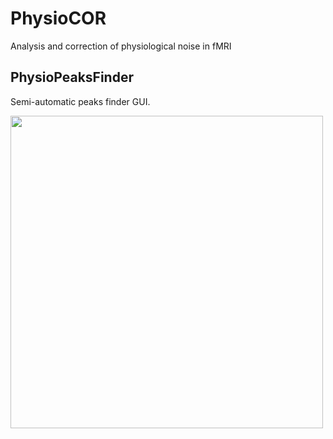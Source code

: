 # **PhysioCOR**
Analysis and correction of physiological noise in fMRI

## **PhysioPeaksFinder**

Semi-automatic peaks finder GUI.

<img src="https://user-images.githubusercontent.com/102877412/162636764-86f0d2c1-4cd8-4d76-b5a8-55b1d82857b3.png"  width="500"> 
